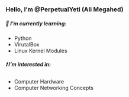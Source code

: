 ### Hello, I’m @PerpetualYeti (Ali Megahed)  
##### 🤔 I’m currently learning:
- Python
- VirutalBox
- Linux Kernel Modules
##### ❗ I’m interested in: 
- Computer Hardware
- Computer Networking Concepts

<!--- 💞️ I’m looking to collaborate on ...
- 📫 How to reach me ... --->

<!---
PerpetualYeti/PerpetualYeti is a ✨ special ✨ repository because its `README.md` (this file) appears on your GitHub profile.
You can click the Preview link to take a look at your changes.
--->
